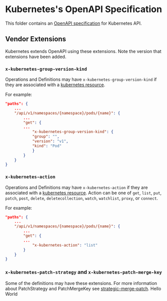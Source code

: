 # Kubernetes's OpenAPI Specification

This folder contains an [OpenAPI specification](https://github.com/OAI/OpenAPI-Specification) for Kubernetes API.

## Vendor Extensions

Kubernetes extends OpenAPI using these extensions. Note the version that
extensions have been added.

### `x-kubernetes-group-version-kind`

Operations and Definitions may have `x-kubernetes-group-version-kind` if they
are associated with a [kubernetes resource](https://git.k8s.io/community/contributors/devel/sig-architecture/api-conventions.md#resources).


For example:

``` json
"paths": {
    ...
    "/api/v1/namespaces/{namespace}/pods/{name}": {
        ...
        "get": {
        ...
            "x-kubernetes-group-version-kind": {
            "group": "",
            "version": "v1",
            "kind": "Pod"
            }
        }
    }
}
```

### `x-kubernetes-action`

Operations and Definitions may have `x-kubernetes-action` if they
are associated with a [kubernetes resource](https://git.k8s.io/community/contributors/devel/sig-architecture/api-conventions.md#resources).
Action can be one of `get`, `list`, `put`, `patch`, `post`, `delete`, `deletecollection`, `watch`, `watchlist`, `proxy`, or `connect`.


For example:

``` json
"paths": {
    ...
    "/api/v1/namespaces/{namespace}/pods/{name}": {
        ...
        "get": {
        ...
            "x-kubernetes-action": "list"
        }
    }
}
```

### `x-kubernetes-patch-strategy` and `x-kubernetes-patch-merge-key`

Some of the definitions may have these extensions. For more information about PatchStrategy and PatchMergeKey see
[strategic-merge-patch](https://git.k8s.io/community/contributors/devel/sig-api-machinery/strategic-merge-patch.md).
Hello World
